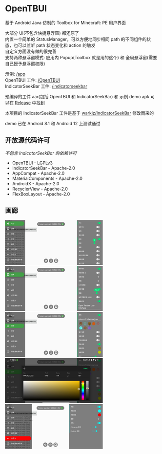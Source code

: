 # OpenTBUI
基于 Android Java 仿制的 Toolbox for Minecraft: PE 用户界面

大部分 UI(不包含快捷悬浮窗) 都还原了  
内置一个简单的 StatusManager，可以方便地同步相同 path 的不同组件的状态，也可以监听 path 状态变化和 action 的触发  
自定义方面没有做的很完善  
支持两种悬浮窗模式: 应用内 Popup(Toolbox 就是用的这个) 和 全局悬浮窗(需要自己授予悬浮窗权限)  
  
示例: [/app](https://github.com/1503Dev/OpenTBUI/tree/main/app)  
OpenTBUI 工件: [/OpenTBUI](https://github.com/1503Dev/OpenTBUI/tree/main/OpenTBUI)  
IndicatorSeekBar 工件: [/indicatorseekbar](https://github.com/1503Dev/OpenTBUI/tree/main/indicatorseekbar)  
  
预编译的工件 aar(包括 OpenTBUI 和 IndicatorSeekBar) 和 示例 demo apk 可以在 [Release](https://github.com/1503Dev/OpenTBUI/releases) 中找到  

本项目的 IndicatorSeekBar 工件是基于 [warkiz/IndicatorSeekBar](https://github.com/warkiz/IndicatorSeekBar) 修改而来的

demo 已在 Android 8.1 和 Android 12 上测试通过

## 开放源代码许可
_不包含 IndicatorSeekBar 的依赖许可_

- OpenTBUI - [LGPLv3](LICENSE)
- IndicatorSeekBar - Apache-2.0
- AppCompat - Apache-2.0
- MaterialComponents - Apache-2.0
- AndroidX - Apache-2.0
- RecyclerView - Apache-2.0
- FlexBoxLayout - Apache-2.0

## 画廊
<img src=".ext/a70c0ce5b2371eca060e37d4c48d88c1.jpg" width="320"/>
<img src=".ext/6da27a484db64ec81cd154967619b3e6.jpg" width="320"/>
<img src=".ext/7d9035601bbc3e2cfb000bb393dd7efa.jpg" width="320"/>
<img src=".ext/79d011e1559500a8e2bbb6e1f519bfc1.jpg" width="320"/>
<img src=".ext/0840547544793615f8d860b1bb3ab8cd_720.jpg" width="320"/>
